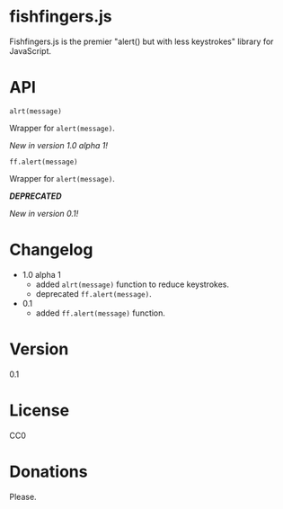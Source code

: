 # fishfingers.js

Fishfingers.js is the premier "alert() but with less keystrokes" library for JavaScript.

# API

`alrt(message)`

Wrapper for `alert(message)`.

_New in version 1.0 alpha 1!_

`ff.alert(message)`

Wrapper for `alert(message)`.

___DEPRECATED___

_New in version 0.1!_

# Changelog

* 1.0 alpha 1
  * added `alrt(message)` function to reduce keystrokes.
  * deprecated `ff.alert(message)`.
* 0.1
  * added `ff.alert(message)` function.

# Version

0.1

# License

CC0

# Donations

Please.
